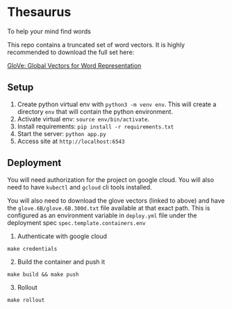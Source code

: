 # Thesaurus

To help your mind find words

This repo contains a truncated set of word vectors. It is highly recommended to download the full set here:

[GloVe: Global Vectors for Word Representation](https://nlp.stanford.edu/projects/glove/)

## Setup

1. Create python virtual env with `python3 -m venv env`. This will create a directory `env` that will contain the python environment.
1. Activate virtual env: `source env/bin/activate`.
1. Install requirements: `pip install -r requirements.txt`
1. Start the server: `python app.py`
1. Access site at `http://localhost:6543`

## Deployment

You will need authorization for the project on google cloud. You will also need to have `kubectl` and `gcloud` cli tools installed.

You will also need to download the glove vectors (linked to above) and have the `glove.6B/glove.6B.300d.txt` file available at that exact path. This is configured as an environment variable in `deploy.yml` file under the deployment spec `spec.template.containers.env`

1. Authenticate with google cloud
```
make credentials
```

2. Build the container and push it
```
make build && make push
```

3. Rollout
```
make rollout
```
